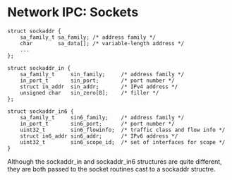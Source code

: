 Network IPC: Sockets
====================

    struct sockaddr {
        sa_family_t sa_family; /* address family */
        char        sa_data[]; /* variable-length address */
        ...
    };

    struct sockaddr_in {
        sa_family_t     sin_family;     /* address family */
        in_port_t       sin_port;       /* port number */
        struct in_addr  sin_addr;       /* IPv4 address */
        unsigned char   sin_zero[8];    /* filler */
    };

    struct sockaddr_in6 {
        sa_family_t     sin6_family;    /* address family */
        in_port_t       sin6_port;      /* port number */
        uint32_t        sin6_flowinfo;  /* traffic class and flow info */
        struct in6_addr sin6_addr;      /* IPv6 address */
        uint32_t        sin6_scope_id;  /* set of interfaces for scope */
    }

Although the sockaddr_in and sockaddr_in6 structures are quite different, they are both passed to the socket routines cast to a sockaddr structre.